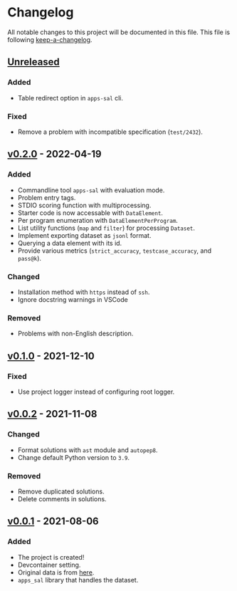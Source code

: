 # Changelog
All notable changes to this project will be documented in this file.
This file is following [keep-a-changelog](https://keepachangelog.com).

## [Unreleased](https://github.com/kupl/apps-sal)

### Added
- Table redirect option in `apps-sal` cli.

### Fixed
- Remove a problem with incompatible specification (`test/2432`).

## [v0.2.0](https://github.com/kupl/apps-sal/releases/v0.2.0) - 2022-04-19

### Added
- Commandline tool `apps-sal` with evaluation mode.
- Problem entry tags.
- STDIO scoring function with multiprocessing.
- Starter code is now accessable with `DataElement`.
- Per program enumeration with `DataElementPerProgram`.
- List utility functions (`map` and `filter`) for processing `Dataset`.
- Implement exporting dataset as `jsonl` format.
- Querying a data element with its id.
- Provide various metrics (`strict_accuracy`, `testcase_accuracy`, and `pass@k`).

### Changed
- Installation method with `https` instead of `ssh`.
- Ignore docstring warnings in VSCode

### Removed
- Problems with non-English description.

## [v0.1.0](https://github.com/kupl/apps-sal/releases/v0.1.0) - 2021-12-10

### Fixed
- Use project logger instead of configuring root logger.

## [v0.0.2](https://github.com/kupl/apps-sal/releases/v0.0.2) - 2021-11-08

### Changed
- Format solutions with `ast` module and `autopep8`.
- Change default Python version to `3.9`.

### Removed
- Remove duplicated solutions.
- Delete comments in solutions.

## [v0.0.1](https://github.com/kupl/apps-sal/releases/v0.0.1) - 2021-08-06

### Added
- The project is created!
- Devcontainer setting.
- Original data is from [here](https://github.com/hendrycks/apps).
- `apps_sal` library that handles the dataset.
